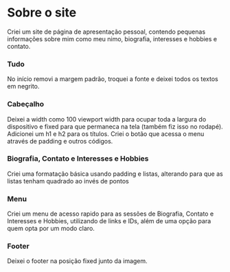 # Sobre o site
Criei um site de página de apresentação pessoal, contendo pequenas informações sobre mim como meu nimo, biografia, interesses e hobbies e contato. 

### Tudo
No início removi a margem padrão,  troquei a fonte e deixei todos os textos em negrito.

### Cabeçalho 
Deixei a width como 100 viewport width para ocupar toda a largura do dispositivo e fixed para que permaneca na tela (também fiz isso no rodapé).
Adicionei um h1 e h2 para os títulos.
Criei o botão que acessa o menu através de padding e outros códigos.

### Biografia, Contato e Interesses e Hobbies 
Criei uma formatação básica usando padding e listas, alterando para que as listas tenham quadrado ao invés de pontos

### Menu 
Criei um menu de acesso rapido para as sessões de Biografia, Contato e Interesses e Hobbies, utilizando de links e IDs, além de uma opção para quem opta por um modo claro.

### Footer
Deixei o footer na posição fixed junto da imagem.
